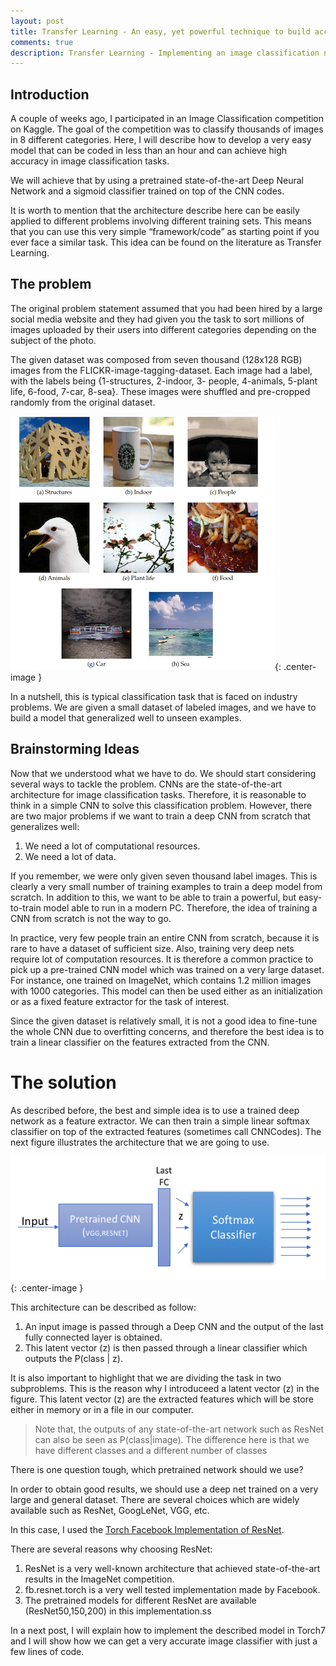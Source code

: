 ```yaml
---
layout: post
title: Transfer Learning - An easy, yet powerful technique to build accurate classification models
comments: true
description: Transfer Learning - Implementing an image classification network using an already trained deep neural network . A pretrained models and a sigmoid linear classifier.
---
```


## Introduction
A couple of weeks ago, I participated in an Image Classification competition on Kaggle.  The goal of the competition was to classify thousands of images in 8 different categories.  Here, I will describe how to develop a very easy model that can be coded in less than an hour and can achieve high accuracy in image classification tasks. 

We will achieve that by using a pretrained state-of-the-art Deep Neural Network and a sigmoid classifier trained on top of the CNN codes.  

It is worth to mention that the architecture describe here can be easily applied to different problems involving different training sets. This means that you can use this very simple “framework/code” as starting point if you ever face a similar task. This idea can be found on the literature as Transfer Learning.

## The problem

The original problem statement assumed that you had been hired by a large social media website and they had given you the task to sort millions of images uploaded by their users into different categories depending on the subject of the photo.

The given dataset was composed from seven thousand (128x128 RGB) images from the FLICKR-image-tagging-dataset. Each image had a label, with the labels being {1-structures, 2-indoor, 3-
people, 4-animals, 5-plant life, 6-food, 7-car, 8-sea}. These images were shuffled
and pre-cropped randomly from the original dataset. 

![Classification Example](../images/post_transfer_learning/example.png "Classification Example"){: .center-image }

In a nutshell, this is typical classification task that is faced on industry problems. 
We are given a small dataset of labeled images, and we have to build a model that generalized well to unseen examples. 

## Brainstorming Ideas

Now that we understood what we have to do. We should start considering several ways to tackle the problem. 
CNNs are the state-of-the-art architecture for image classification tasks. Therefore, it is reasonable to think in a simple CNN to solve this classification problem. However, there are two major problems if we want to train a deep CNN from scratch that generalizes well: 

1. We need a lot of computational resources.
2. We need a lot of data.

If you remember, we were only given seven thousand label images. This is clearly a very small number of training examples to train a deep model from scratch. In addition to this, we want to be able to train a powerful, but easy-to-train model able to run in a modern PC.
Therefore, the idea of training a CNN from scratch is not the way to go.


<!-- > Note: It can be easily proved that training a very simple CNN from scratch on this small dataset (128x128 RGB images) will over-fit. The same happens if we train from scratch a state-of-the-art architecture (ResNet, GoogLeNet, VGG). 
{:.note-size} -->
In practice, very few people train an entire CNN from scratch, because it is rare to have a dataset of sufficient size. Also, training very deep nets require lot of computation resources. It is therefore a common practice to pick up a pre-trained CNN model which was trained on a very large dataset. For instance, one trained on ImageNet, which contains 1.2 million images with 1000 categories. This model can then be used either as an initialization or as a fixed feature extractor for the task of interest. 

Since the given dataset is relatively small, it is not a good idea to fine-tune the whole CNN due to overfitting concerns, and therefore the best idea is to train a linear classifier on the features extracted from the CNN.

# The solution

As described before, the best and simple idea is to use a trained deep network as a feature extractor. We can then train a simple linear softmax classifier on top of the extracted features (sometimes call CNNCodes). The next figure illustrates the architecture that we are going to use. 

![The solution](../images/post_transfer_learning/transferlearning.png "Proposed Model"){: .center-image }

This architecture can be described as follow:

1. An input image is passed through a Deep CNN and the output of the last fully connected layer is obtained.
2. This latent vector (z) is then passed through a linear classifier which outputs the 
P(class \| z).

It is also important to highlight that we are dividing the task in two subproblems. This is the reason why I introduceed a latent vector (z) in the figure. This latent vector (z) are the extracted features which will be store either in memory or in a file in our computer. 

> Note that, the outputs of any state-of-the-art network such as ResNet can also be seen as P(class\|image). The difference here is that we have different classes and a different number of classes


There is one question tough, which pretrained network should we use?

In order to obtain good results, we should use a deep net trained on a very large and general dataset. There are several choices which are widely available such as ResNet, GoogLeNet, VGG, etc. 

In this case, I used the [Torch Facebook Implementation of ResNet](https://github.com/facebook/fb.resnet.torch). 

There are several reasons why choosing ResNet:

1. ResNet is a very well-known architecture that achieved state-of-the-art results in the ImageNet competition.	
2. fb.resnet.torch is a very well tested implementation made by Facebook.
3. The pretrained models for different ResNet are available (ResNet50,150,200) in this implementation.ss


In a next post, I will explain how to implement the described model in Torch7 and I will show how we can get a very accurate image classifier with just a few lines of code. 





